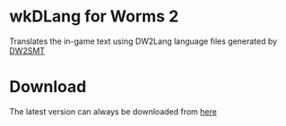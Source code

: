 # wkDLang for Worms 2
Translates the in-game text using DW2Lang language files generated by [DW2SMT](https://github.com/Dawid8plc/DW2SMT)

# Download
The latest version can always be downloaded from [here](https://github.com/Dawid8plc/wkDLang/releases/latest/download/wkDLang.zip)
